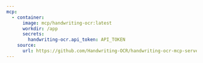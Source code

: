 ```yaml
---
mcp:
  - container:
      image: mcp/handwriting-ocr:latest
      workdir: /app
      secrets:
        handwriting-ocr.api_token: API_TOKEN
    source:
      url: https://github.com/Handwriting-OCR/handwriting-ocr-mcp-server/tree/main
---
```

